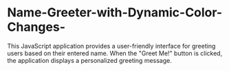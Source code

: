 # Name-Greeter-with-Dynamic-Color-Changes-
This JavaScript application provides a user-friendly interface for  greeting users based on their entered name. When the "Greet Me!" button is  clicked, the application displays a personalized greeting message.
